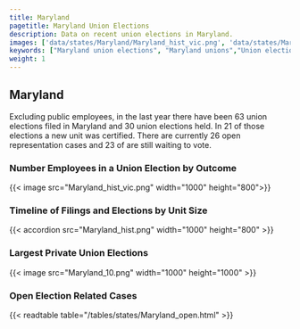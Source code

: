 ```yaml
---
title: Maryland
pagetitle: Maryland Union Elections
description: Data on recent union elections in Maryland.
images: ['data/states/Maryland/Maryland_hist_vic.png', 'data/states/Maryland/Maryland_hist_size.png', 'data/states/Maryland/Maryland_10.png']
keywords: ["Maryland union elections", "Maryland unions","Union elections"]
weight: 1
---
```

##  Maryland

Excluding public employees, in the last year there have been 63 union elections filed in Maryland and 30 union elections held. In 21 of those elections a new unit was certified. There are currently 26 open representation cases and 23 of are still waiting to vote.

### Number Employees in a Union Election by Outcome
{{< image src="Maryland_hist_vic.png" width="1000" height="800">}}

### Timeline of Filings and Elections by Unit Size
{{< accordion src="Maryland_hist.png" width="1000" height="800" >}}

### Largest Private Union Elections
{{< image src="Maryland_10.png" width="1000" height="1000"  >}}

### Open Election Related Cases
{{< readtable table="/tables/states/Maryland_open.html" >}}


